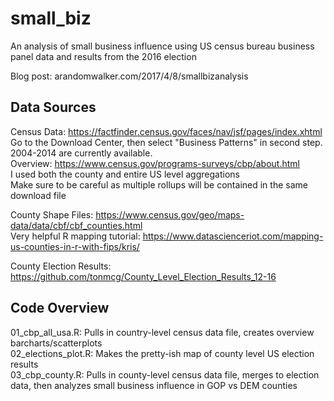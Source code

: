# small_biz

An analysis of small business influence using US census bureau business panel data and results from the 2016 election

Blog post: arandomwalker.com/2017/4/8/smallbizanalysis

## Data Sources

Census Data: 
https://factfinder.census.gov/faces/nav/jsf/pages/index.xhtml   
Go to the Download Center, then select "Business Patterns" in second step. 2004-2014 are currently available.   
Overview: https://www.census.gov/programs-surveys/cbp/about.html   
I used both the county and entire US level aggregations   
Make sure to be careful as multiple rollups will be contained in the same download file   

County Shape Files:
https://www.census.gov/geo/maps-data/data/cbf/cbf_counties.html    
Very helpful R mapping tutorial: https://www.datascienceriot.com/mapping-us-counties-in-r-with-fips/kris/    

County Election Results:
https://github.com/tonmcg/County_Level_Election_Results_12-16    

## Code Overview

01_cbp_all_usa.R: Pulls in country-level census data file, creates overview barcharts/scatterplots    
02_elections_plot.R: Makes the pretty-ish map of county level US election results    
03_cbp_county.R: Pulls in county-level census data file, merges to election data, then analyzes small business influence in GOP vs DEM counties    





